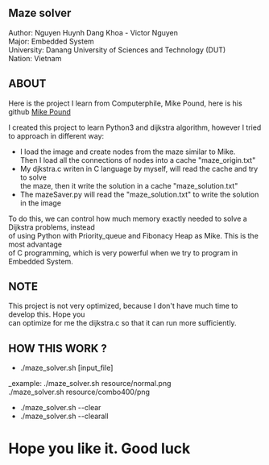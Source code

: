 ## Maze solver 

Author: Nguyen Huynh Dang Khoa - Victor Nguyen  
Major: Embedded System  
University: Danang University of Sciences and Technology (DUT)  
Nation: Vietnam

##  ABOUT
Here is the project I learn from Computerphile, Mike Pound, here is his github [Mike Pound](https://github.com/mikepound/)

I created this project to learn Python3 and dijkstra algorithm, however I tried to approach
in different way:  
- I load the image and create nodes from the maze similar to Mike.  
Then I load all the connections of nodes into a cache "maze_origin.txt"  
- My djkstra.c writen in C language by myself, will read the cache and try to solve  
the maze, then it write the solution in a cache "maze_solution.txt"  
- The mazeSaver.py will read the "maze_solution.txt" to write the solution in the image  
  
To do this, we can control how much memory exactly needed to solve a Dijkstra problems,   instead  
of using Python with Priority_queue and Fibonacy Heap as Mike. This is the most advantage  
of C programming, which is very powerful when we try to program in Embedded System.   

## NOTE
This project is not very optimized, because I don't have much time to develop this. Hope you  
can optimize for me the dijkstra.c so that it can run more sufficiently.  

## HOW THIS WORK ?

- ./maze_solver.sh [input_file]  
  
_example: ./maze_solver.sh resource/normal.png  
          ./maze_solver.sh resource/combo400/png  
          
- ./maze_solver.sh --clear  
- ./maze_solver.sh --clearall  
  
# Hope you like it. Good luck  

